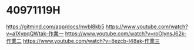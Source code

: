 # 40971119H
https://gitmind.com/app/docs/mvbl8kb5
https://www.youtube.com/watch?v=a1XypqQWtak-作業一
https://www.youtube.com/watch?v=roOlynsJ62k-作業二
https://www.youtube.com/watch?v=8ezcb-I48ak-作業三
